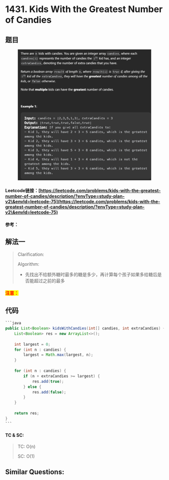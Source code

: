 # 1431. Kids With the Greatest Number of Candies

## 题目

<figure><img src="../../.gitbook/assets/image (2) (1) (1) (1) (1).png" alt=""><figcaption></figcaption></figure>

#### Leetcode链接：[https://leetcode.com/problems/kids-with-the-greatest-number-of-candies/description/?envType=study-plan-v2\&envId=leetcode-75](https://leetcode.com/problems/kids-with-the-greatest-number-of-candies/description/?envType=study-plan-v2\&envId=leetcode-75)

#### 参考：

## 解法一

> Clarification:&#x20;
>
> Algorithm:&#x20;
>
> * 先找出不给额外糖时最多的糖是多少，再计算每个孩子如果多给糖后是否能超过之前的最多

#### <mark style="color:red;">注意：</mark>

## 代码

````java
```java
public List<Boolean> kidsWithCandies(int[] candies, int extraCandies) {
    List<Boolean> res = new ArrayList<>();

    int largest = 0;
    for (int n : candies) {
        largest = Math.max(largest, n);
    }

    for (int n : candies) {
        if (n + extraCandies >= largest) {
            res.add(true);
        } else {
            res.add(false);
        }
    }

    return res;
}
```
````

#### TC & SC:&#x20;

> TC: O(n)
>
> SC: O(1)

## **Similar Questions:**&#x20;
